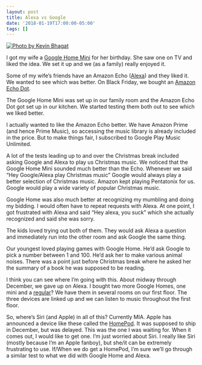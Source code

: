 ```yaml
---
layout: post
title: Alexa vs Google
date: '2018-01-19T17:00:00-05:00'
tags: []
---
```


[![Photo by Kevin Bhagat](https://images.unsplash.com/photo-1511844870246-db93b833bfaa?auto=format&fit=crop&w=1050&q=80 "Photo by Kevin Bhagat")](https://unsplash.com/photos/TD0OOE8j8Jc)

I got my wife a [Google Home Mini](https://store.google.com/product/google_home_mini) for her birthday. She saw one on TV and liked the idea. We set it up and we (as a family) really enjoyed it. 

Some of my wife’s friends have an Amazon Echo ([Alexa](https://en.wikipedia.org/wiki/Amazon_Alexa)) and they liked it. We wanted to see which was better. On Black Friday, we bought an [Amazon Echo Dot](http://a.co/4g5TI2u).

The Google Home Mini was set up in our family room and the Amazon Echo Dot got set up in our kitchen. We started testing them both out to see which we liked better. 

I actually wanted to like the Amazon Echo better. We have Amazon Prime (and hence Prime Music), so accessing the music library is already included in the price. But to make things fair, I subscribed to Google Play Music Unlimited. 

A lot of the tests leading up to and over the Christmas break included asking Google and Alexa to play us Christmas music. We noticed that the Google Home Mini sounded much better than the Echo. Whenever we said “Hey Google/Alexa play Christmas music” Google would always play a better selection of Christmas music. Amazon kept playing Pentatonix for us. Google would play a wide variety of popular Christmas music. 

Google Home was also much better at recognizing my mumbling and doing my bidding. I would often have to repeat requests with Alexa. At one point, I got frustrated with Alexa and said “Hey alexa, you suck” which she actually recognized and said she was sorry. 

The kids loved trying out both of them. They would ask Alexa a question and immediately run into the other room and ask Google the same thing. 

Our youngest loved playing games with Google Home. He’d ask Google to pick a number between 1 and 100. He’d ask her to make various animal noises. There was a point just before Christmas break where he asked her the summary of a book he was supposed to be reading. 

I think you can see where I’m going with this. About midway through December, we gave up on Alexa. I bought two more Google Homes, one mini and a [regular](https://store.google.com/product/google_home)? We have them in several rooms on our first floor. The three devices are linked up and we can listen to music throughout the first floor. 

So, where’s Siri (and Apple) in all of this? Currently MIA. Apple has announced a device like these called the [HomePod](https://www.apple.com/homepod/). It was supposed to ship in December, but was delayed. This was the one I was waiting for. When it comes out, I would like to get one. I’m just worried about Siri. I really like Siri (mostly because I’m an Apple fanboy), but she/it can be extremely frustrating to use. If/When we do get a HomePod, I’m sure we’ll go through a similar test to what we did with Google Home and Alexa. 

